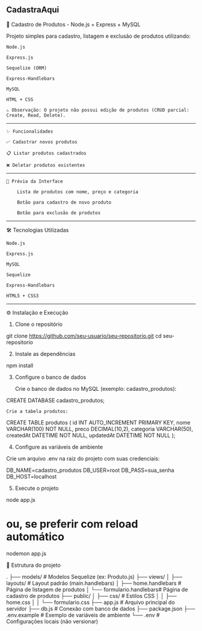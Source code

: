 CadastraAqui
------------------------------------------------------------------------------------------------------------------------------------------
🛒 Cadastro de Produtos - Node.js + Express + MySQL

Projeto simples para cadastro, listagem e exclusão de produtos utilizando:

    Node.js

    Express.js

    Sequelize (ORM)

    Express-Handlebars

    MySQL

    HTML + CSS

    ⚠️ Observação: O projeto não possui edição de produtos (CRUD parcial: Create, Read, Delete).
------------------------------------------------------------------------------------------------------------------------------------------

    ✨ Funcionalidades

    ✅ Cadastrar novos produtos

    📋 Listar produtos cadastrados

    ❌ Deletar produtos existentes
------------------------------------------------------------------------------------------------------------------------------------------

    📸 Prévia da Interface
    
        Lista de produtos com nome, preço e categoria
    
        Botão para cadastro de novo produto
    
        Botão para exclusão de produtos
------------------------------------------------------------------------------------------------------------------------------------------

🛠️ Tecnologias Utilizadas

    Node.js

    Express.js

    MySQL

    Sequelize

    Express-Handlebars

    HTML5 + CSS3

------------------------------------------------------------------------------------------------------------------------------------------

⚙️ Instalação e Execução
1. Clone o repositório

git clone https://github.com/seu-usuario/seu-repositorio.git
cd seu-repositorio

2. Instale as dependências

npm install

3. Configure o banco de dados

    Crie o banco de dados no MySQL (exemplo: cadastro_produtos):

CREATE DATABASE cadastro_produtos;

    Crie a tabela produtos:

CREATE TABLE produtos (
  id INT AUTO_INCREMENT PRIMARY KEY,
  nome VARCHAR(100) NOT NULL,
  preco DECIMAL(10,2),
  categoria VARCHAR(50),
  createdAt DATETIME NOT NULL,
  updatedAt DATETIME NOT NULL
);

4. Configure as variáveis de ambiente

Crie um arquivo .env na raiz do projeto com suas credenciais:

DB_NAME=cadastro_produtos
DB_USER=root
DB_PASS=sua_senha
DB_HOST=localhost

5. Execute o projeto

node app.js
# ou, se preferir com reload automático
nodemon app.js

📁 Estrutura do projeto

.
├── models/                  # Modelos Sequelize (ex: Produto.js)
├── views/
│   ├── layouts/             # Layout padrão (main.handlebars)
│   ├── home.handlebars      # Página de listagem de produtos
│   └── formulario.handlebars# Página de cadastro de produtos
├── public/
│   ├── css/                 # Estilos CSS
│   │   ├── home.css
│   │   └── formulario.css
├── app.js                   # Arquivo principal do servidor
├── db.js                    # Conexão com banco de dados
├── package.json
├── .env.example             # Exemplo de variáveis de ambiente
└── .env                     # Configurações locais (não versionar)





    
